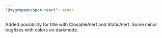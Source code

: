 ```yaml
---
"@vygruppen/spor-react": minor
---
```


Added possibility for title with ClosableAlert and StaticAlert. Some minor bugfixes with colors on darkmode.
